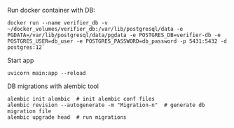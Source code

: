 Run docker container with DB:
```shell
docker run --name verifier_db -v ~/docker_volumes/verifier_db:/var/lib/postgresql/data -e PGDATA=/var/lib/postgresql/data/pgdata -e POSTGRES_DB=verifier-db -e POSTGRES_USER=db_user -e POSTGRES_PASSWORD=db_password -p 5431:5432 -d postgres:12`
```

Start app
```shell
uvicorn main:app --reload
```

DB migrations with alembic tool
```shell
alembic init alembic  # init alembic conf files
alembic revision --autogenerate -m "Migration-n"  # generate db migration file
alembic upgrade head  # run migrations 

```
